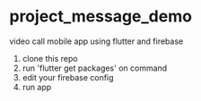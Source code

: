 # project_message_demo

video call mobile app using flutter and firebase

1. clone this repo
2. run 'flutter get packages' on command
3. edit your firebase config
4. run app
